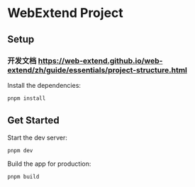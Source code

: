 # WebExtend Project

## Setup

### 开发文档 https://web-extend.github.io/web-extend/zh/guide/essentials/project-structure.html

Install the dependencies:

```bash
pnpm install
```

## Get Started

Start the dev server:

```bash
pnpm dev
```

Build the app for production:

```bash
pnpm build
```
